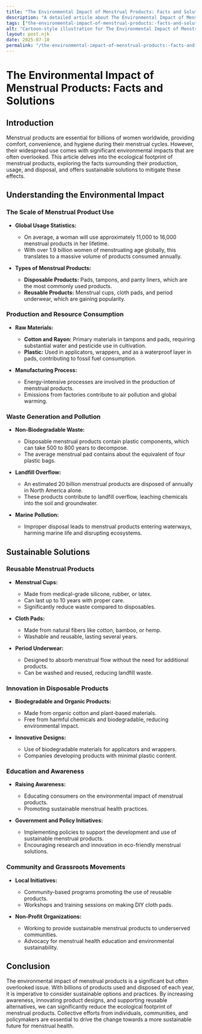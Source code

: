 ```yaml
---
title: "The Environmental Impact of Menstrual Products: Facts and Solutions"
description: "A detailed article about The Environmental Impact of Menstrual Products: Facts and Solutions."
tags: ["the-environmental-impact-of-menstrual-products:-facts-and-solutions"]
alt: "Cartoon-style illustration for The Environmental Impact of Menstrual Products: Facts and Solutions"
layout: post.njk
date: 2025-07-10
permalink: "/the-environmental-impact-of-menstrual-products:-facts-and-solutions/"
---
```


# The Environmental Impact of Menstrual Products: Facts and Solutions

## Introduction

Menstrual products are essential for billions of women worldwide, providing comfort, convenience, and hygiene during their menstrual cycles. However, their widespread use comes with significant environmental impacts that are often overlooked. This article delves into the ecological footprint of menstrual products, exploring the facts surrounding their production, usage, and disposal, and offers sustainable solutions to mitigate these effects.

## Understanding the Environmental Impact

### The Scale of Menstrual Product Use

- **Global Usage Statistics:** 
  - On average, a woman will use approximately 11,000 to 16,000 menstrual products in her lifetime.
  - With over 1.9 billion women of menstruating age globally, this translates to a massive volume of products consumed annually.
  
- **Types of Menstrual Products:**
  - **Disposable Products:** Pads, tampons, and panty liners, which are the most commonly used products.
  - **Reusable Products:** Menstrual cups, cloth pads, and period underwear, which are gaining popularity.

### Production and Resource Consumption

- **Raw Materials:**
  - **Cotton and Rayon:** Primary materials in tampons and pads, requiring substantial water and pesticide use in cultivation.
  - **Plastic:** Used in applicators, wrappers, and as a waterproof layer in pads, contributing to fossil fuel consumption.

- **Manufacturing Process:**
  - Energy-intensive processes are involved in the production of menstrual products.
  - Emissions from factories contribute to air pollution and global warming.

### Waste Generation and Pollution

- **Non-Biodegradable Waste:**
  - Disposable menstrual products contain plastic components, which can take 500 to 800 years to decompose.
  - The average menstrual pad contains about the equivalent of four plastic bags.

- **Landfill Overflow:**
  - An estimated 20 billion menstrual products are disposed of annually in North America alone.
  - These products contribute to landfill overflow, leaching chemicals into the soil and groundwater.

- **Marine Pollution:**
  - Improper disposal leads to menstrual products entering waterways, harming marine life and disrupting ecosystems.

## Sustainable Solutions

### Reusable Menstrual Products

- **Menstrual Cups:**
  - Made from medical-grade silicone, rubber, or latex.
  - Can last up to 10 years with proper care.
  - Significantly reduce waste compared to disposables.

- **Cloth Pads:**
  - Made from natural fibers like cotton, bamboo, or hemp.
  - Washable and reusable, lasting several years.

- **Period Underwear:**
  - Designed to absorb menstrual flow without the need for additional products.
  - Can be washed and reused, reducing landfill waste.

### Innovation in Disposable Products

- **Biodegradable and Organic Products:**
  - Made from organic cotton and plant-based materials.
  - Free from harmful chemicals and biodegradable, reducing environmental impact.

- **Innovative Designs:**
  - Use of biodegradable materials for applicators and wrappers.
  - Companies developing products with minimal plastic content.

### Education and Awareness

- **Raising Awareness:**
  - Educating consumers on the environmental impact of menstrual products.
  - Promoting sustainable menstrual health practices.

- **Government and Policy Initiatives:**
  - Implementing policies to support the development and use of sustainable menstrual products.
  - Encouraging research and innovation in eco-friendly menstrual solutions.

### Community and Grassroots Movements

- **Local Initiatives:**
  - Community-based programs promoting the use of reusable products.
  - Workshops and training sessions on making DIY cloth pads.

- **Non-Profit Organizations:**
  - Working to provide sustainable menstrual products to underserved communities.
  - Advocacy for menstrual health education and environmental sustainability.

## Conclusion

The environmental impact of menstrual products is a significant but often overlooked issue. With billions of products used and disposed of each year, it is imperative to consider sustainable options and practices. By increasing awareness, innovating product designs, and supporting reusable alternatives, we can significantly reduce the ecological footprint of menstrual products. Collective efforts from individuals, communities, and policymakers are essential to drive the change towards a more sustainable future for menstrual health.